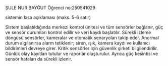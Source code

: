 ŞULE NUR BAYĞUT
Öğrenci no:250541029

sistemin kısa açıklaması (maks. 5-6 satır)

Sistem başlatıldığında merkezi kontrol ünitesi ve tüm sensörler bağlanır, güç ve sensör durumları kontrol edilir ve veri kaydı başlatılır. Sürekli izleme döngüsü sensörler, kameralar ve otomatik senaryoları takip eder. Anormal durum algılanırsa alarm tetiklenir; siren, ışık, kamera kaydı ve kullanıcı bildirimleri devreye girer. Kritik sensörler için güvenlik şirketi bilgilendirilir. Günlük olay kayıtları tutulur ve raporlar oluşturulur. Ayrıca güç kesintisi ve sensör hataları da sürekli izlenir.
